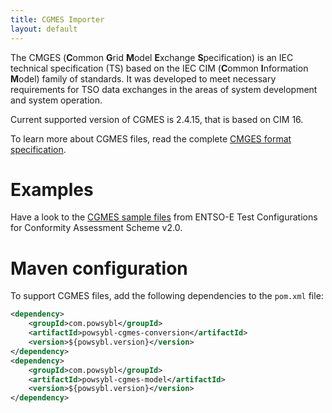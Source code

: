 ```yaml
---
title: CGMES Importer
layout: default
---
```


The CMGES (**C**ommon **G**rid **M**odel **E**xchange **S**pecification) is an IEC technical specification (TS) based
on the IEC CIM (**C**ommon **I**nformation **M**odel) family of standards.​ It was developed to meet necessary requirements
for TSO data exchanges in the areas of system development and system operation.

Current supported version of CGMES is 2.4.15, that is based on CIM 16.

To learn more about CGMES files, read the complete [CMGES format specification](https://www.entsoe.eu/digital/common-information-model/#common-grid-model-exchange-specification-cgmes).

# Examples
Have a look to the [CGMES sample files](https://docstore.entsoe.eu/Documents/CIM_documents/Grid_Model_CIM/TestConfigurations_packageCASv2.0.zip)
from ENTSO-E Test Configurations for Conformity Assessment Scheme v2.0.

# Maven configuration
To support CGMES files, add the following dependencies to the `pom.xml` file:
```xml
<dependency>
    <groupId>com.powsybl</groupId>
    <artifactId>powsybl-cgmes-conversion</artifactId>
    <version>${powsybl.version}</version>
</dependency>
<dependency>
    <groupId>com.powsybl</groupId>
    <artifactId>powsybl-cgmes-model</artifactId>
    <version>${powsybl.version}</version>
</dependency>
```
